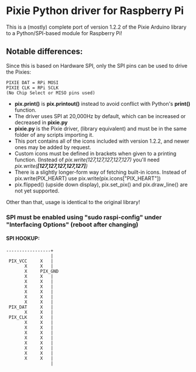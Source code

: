 # Pixie Python driver for Raspberry Pi

This is a (mostly) complete port of version 1.2.2 of the Pixie Arduino library to a Python/SPI-based module for Raspberry Pi!

## Notable differences:

Since this is based on Hardware SPI, only the SPI pins can be used to drive the Pixies:

    PIXIE DAT = RPi MOSI
    PIXIE CLK = RPi SCLK
    (No Chip Select or MISO pins used)
    
- **pix.print()** is **pix.printout()** instead to avoid conflict with Python's **print()** function.
- The driver uses SPI at 20,000Hz by default, which can be increased or decreased in **pixie.py**
- **pixie.py** is the Pixie driver, (library equivalent) and must be in the same folder of any scripts importing it.
- This port contains all of the icons included with version 1.2.2, and newer ones may be added by request.
- Custom icons must be defined in brackets when given to a printing function. (Instead of *pix.write(127,127,127,127,127)* you'll need *pix.write(**[**127,127,127,127,127**]**)*
- There is a slightly longer-form way of fetching built-in icons. Instead of pix.write(PIX_HEART) use pix.write(pix.icons["PIX_HEART"])
- pix.flipped() (upside down display), pix.set_pix() and pix.draw_line() are not yet supported.

Other than that, usage is identical to the original library!

### SPI must be enabled using "sudo raspi-config" under "Interfacing Options" (reboot after changing)

#### SPI HOOKUP:
    -----------------+
                     |
     PIX_VCC     X   |
           X     X   |
           X     PIX_GND
           X     X   |
           X     X   |
           X     X   |
           X     X   |
           X     X   |
           X     X   |
     PIX_DAT     X   |
           X     X   |
     PIX_CLK     X   |
           X     X   |
           X     X   |
           X     X   |
           X     X   |
           X     X   |
           X     X   |
           X     X   |
           X     X   |
                     |
